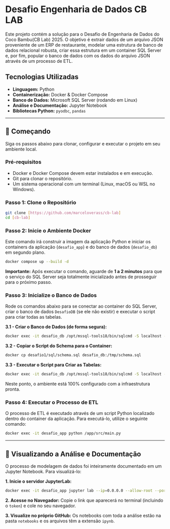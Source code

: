 # Desafio Engenharia de Dados CB LAB

Este projeto contém a solução para o Desafio de Engenharia de Dados do Coco Bambu(CB Lab) 2025. O objetivo é extrair dados de um arquivo JSON proveniente de um ERP de restaurante, modelar uma estrutura de banco de dados relacional robusta, criar essa estrutura em um container SQL Server e, por fim, popular o banco de dados com os dados do arquivo JSON através de um processo de ETL.

## Tecnologias Utilizadas

* **Linguagem:** Python
* **Containerização:** Docker & Docker Compose
* **Banco de Dados:** Microsoft SQL Server (rodando em Linux)
* **Análise e Documentação:** Jupyter Notebook
* **Bibliotecas Python:** `pyodbc`, `pandas`

---

## 🚀 Começando

Siga os passos abaixo para clonar, configurar e executar o projeto em seu ambiente local.

### Pré-requisitos

* Docker e Docker Compose devem estar instalados e em execução.
* Git para clonar o repositório.
* Um sistema operacional com um terminal (Linux, macOS ou WSL no Windows).

### Passo 1: Clone o Repositório

```bash
git clone [https://github.com/marceloverass/cb-lab]
cd [cb-lab]
```

### Passo 2: Inicie o Ambiente Docker

Este comando irá construir a imagem da aplicação Python e iniciar os containers da aplicação (`desafio_app`) e do banco de dados (`desafio_db`) em segundo plano.

```bash
docker compose up --build -d
```

**Importante:** Após executar o comando, aguarde de **1 a 2 minutos** para que o serviço do SQL Server seja totalmente inicializado antes de prosseguir para o próximo passo.

### Passo 3: Inicialize o Banco de Dados

Rode os comandos abaixo para se conectar ao container do SQL Server, criar o banco de dados `DesafioDB` (se ele não existir) e executar o script para criar todas as tabelas.

**3.1 - Criar o Banco de Dados (de forma segura):**
```bash
docker exec -it desafio_db /opt/mssql-tools18/bin/sqlcmd -S localhost -U sa -P 'CocoBambuCBLAB123@@' -N -C -Q "IF NOT EXISTS (SELECT name FROM sys.databases WHERE name = 'DesafioDB') CREATE DATABASE DesafioDB;"
```

**3.2 - Copiar o Script do Schema para o Container:**
```bash
docker cp desafio1/sql/schema.sql desafio_db:/tmp/schema.sql
```

**3.3 - Executar o Script para Criar as Tabelas:**
```bash
docker exec -it desafio_db /opt/mssql-tools18/bin/sqlcmd -S localhost -U sa -P 'CocoBambuCBLAB123@@' -N -C -d DesafioDB -i /tmp/schema.sql
```

Neste ponto, o ambiente está 100% configurado com a infraestrutura pronta.

### Passo 4: Executar o Processo de ETL

O processo de ETL é executado através de um script Python localizado dentro do container da aplicação. Para executá-lo, utilize o seguinte comando:

```bash
docker exec -it desafio_app python /app/src/main.py
```
---

## 📖 Visualizando a Análise e Documentação

O processo de modelagem de dados foi inteiramente documentado em um Jupyter Notebook. Para visualizá-lo:

**1. Inicie o servidor JupyterLab:**
```bash
docker exec -it desafio_app jupyter lab --ip=0.0.0.0 --allow-root --port=8888 --no-browser --notebook-dir=/app/notebooks
```

**2. Acesse no Navegador:**
Copie o link que aparecerá no terminal (incluindo o `token`) e cole no seu navegador.

**3. Visualize no próprio GitHub:**
Os notebooks com toda a análise estão na pasta `notebooks` e os arquivos têm a extensão `ipynb`.